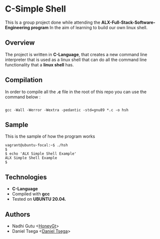 # C-Simple Shell

This Is a group project done while attending the **ALX-Full-Stack-Software-Engineering program**  In the aim of learning to build our own linux shell.

## Overview

The project is written in **C-Language**, that creates a new command line interpreter that is used as a linux shell that can do all the command line functionality that a **linux shell** has.

## Compilation

In order to compile all the **.c** file in the root of this repo you can use the command below :

```

gcc -Wall -Werror -Wextra -pedantic -std=gnu89 *.c -o hsh

```

## Sample
This is the sample of how the program works

```
vagrant@ubuntu-focal:~$ ./hsh
$ 
$ echo 'ALX Simple Shell Example' 
ALX Simple Shell Example
$

```

## Technologies

* **C-Language**
* Compiled with **gcc**
* Tested on **UBUNTU 20.04.**

## Authors
* Nadhi Gutu <[HoneyGt](https://github.com/HoneyGt)>
* Daniel Tsega <[Daniel Tsega](https://github.com/DannySanchez6658)>
